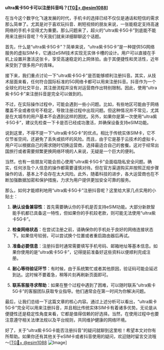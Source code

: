 **ultra紫卡5G卡可以注册抖音吗？[[TG💪+ @esim1088](https://t.me/s/esim1088)]**

在当今这个数字化飞速发展的时代，手机卡的选择已经不仅仅是通话和短信的需求那么简单了。尤其是对于喜欢玩抖音、刷短视频的朋友来说，一张能稳定支持高速网络的手机卡显得尤为重要。那么问题来了，超火的“ultra紫卡5G卡”到底能不能用来注册抖音呢？今天我们就来详细聊聊这个话题。

首先，什么是“ultra紫卡5G卡”？简单来说，“ultra紫卡5G卡”是一种提供5G网络服务的虚拟SIM卡，它通过eSIM技术实现无实体卡槽的设计。用户可以直接在手机上设置并激活这张卡，享受高速稳定的上网体验。由于其便捷性和灵活性，近年来受到了很多用户的青睐。

接下来，我们重点讨论一下“ultra紫卡5G卡”是否能够顺利注册抖音。其实，从技术层面来看，任何符合国际标准的5G网络卡都可以用来注册抖音。抖音作为一个全球化的社交平台，其注册流程并没有对运营商作出特别限制。因此，使用“ultra紫卡5G卡”来注册抖音是完全可以做到的。

不过，在实际操作过程中，可能会遇到一些小问题。比如，有些地区可能由于网络覆盖不全或者信号不稳定，导致注册过程中出现问题。但这种情况并不常见，尤其是在大城市的用户基本不会遇到这样的困扰。另外，如果你是第一次使用“ultra紫卡5G卡”，建议先检查一下卡是否已经成功激活，并确保设备支持eSIM功能。

说到这里，不得不提一下“ultra紫卡5G卡”的优点。相比于传统实体SIM卡，它不仅节省空间，还避免了丢失或损坏的风险。而且，由于它是基于云技术的虚拟卡，用户可以根据自己的需求随时切换运营商，选择最适合自己的套餐。这对于经常出国旅行或者需要频繁更换网络环境的人来说，无疑是一个巨大的便利。

当然，也有一些朋友可能会担心使用“ultra紫卡5G卡”会面临隐私安全问题。确实，任何涉及个人信息的操作都需要谨慎对待。但在官方渠道购买并按照正规步骤操作的话，基本上不会存在太大风险。此外，随着科技的进步，各大运营商也在不断加强数据加密和保护措施，力求为用户提供更加安全可靠的服务。

那么，如何才能顺利地用“ultra紫卡5G卡”注册抖音呢？这里给大家几点实用的小贴士：

1. **确认设备兼容性**：首先需要确认你的手机是否支持eSIM功能。大部分新款智能手机都已具备这一特性，但如果你的手机较老款，则可能无法使用“ultra紫卡5G卡”。

2. **检查网络状态**：在尝试注册之前，请确保你的手机处于良好的网络连接状态下。如果信号较弱，可以尝试换个位置或者重启路由器后再试。

3. **准备必要信息**：注册抖音时通常需要填写手机号码、邮箱地址等基本信息。如果你使用的是“ultra紫卡5G卡”，记得提前准备好这些资料以便顺利完成注册。

4. **耐心等待验证环节**：有时候，由于系统繁忙或者其他原因，验证码可能会延迟到达。这时候不要着急，稍等片刻再刷新页面即可。

5. **联系客服寻求帮助**：如果在整个过程中遇到了困难，可以随时联系“ultra紫卡5G卡”的客服团队获取专业指导。他们通常会在第一时间为你解决问题。

最后，让我们总结一下这篇文章的核心内容。通过上述分析可以看出，“ultra紫卡5G卡”完全可以用来注册抖音，并且相比传统实体SIM卡有着诸多优势。无论是从便捷性还是稳定性角度来看，它都是值得信赖的好选择。当然，在使用过程中也要注意遵守相关法律法规以及平台规则，共同维护健康的网络环境。

好了，关于“ultra紫卡5G卡能否注册抖音”的疑问就聊到这里啦！希望本文对你有所帮助。如果你还有其他关于eSIM卡或者抖音使用的疑问，欢迎随时留言交流哦～[[TG💪+ @esim1088](https://t.me/s/esim1088) ![Image](https://i.postimg.cc/4NQfJmqS/Snipaste-2025-05-13-00-14-12.png)]